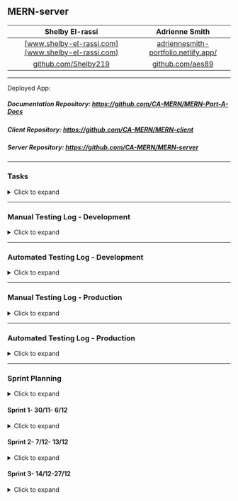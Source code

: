 ## MERN-server

|Shelby El-rassi|Adrienne Smith|
|:-------------:|:-------------:|
|[www.shelby-el-rassi.com](www.shelby-el-rassi.com)  |[adriennesmith-portfolio.netlify.app/](https://adriennesmith-portfolio.netlify.app/) |
|[github.com/Shelby219](https://github.com/Shelby219)  |[github.com/aes89](https://github.com/aes89) |

---

Deployed App:

##### Documentation Repository: https://github.com/CA-MERN/MERN-Part-A-Docs

##### Client Repository: https://github.com/CA-MERN/MERN-client

##### Server Repository: https://github.com/CA-MERN/MERN-server

---

### Tasks
<details>
<summary>Click to expand</summary>
Collaboratively tracked in Trello, see <a href="#trellologs">Trello Screen Shots</a>.
&check;
&cross; 

| Date Completed | Tasks Allocated | Completed? | Alocated to? |
|:---:|:---:|:---:|:---:|
|| Research Spoonacular API and test. | &cross; | Shelby |
| 07/12/2020 | User/Auth/Settings/Pref Back-end Code/Testing. | &check; | Shelby |
| 08/12/2020 | Ingredient/Fridge/Pantry Back-end Code/Testing. | &check; |Shelby |
|| Browse Recipe Back-end Code/Testing. | &cross; | Shelby |
|| Single Recipe Back-end Code/Testing. | &cross; | Shelby |
|| Saved Recipe Back-end Code/Testing. | &cross; | Shelby |

</details>

---

### Manual Testing Log - Development
<details>
<summary>Click to expand</summary>

| Date | Feature | Test |
|:---:|:---:|:---:|
| test | test | test |
</details>

---
### Automated Testing Log - Development

<details>
<summary>Click to expand</summary>

#### Expecting Tests
| Date | Feature | Test | Notes| 
|:---:|:---:|:---:|:---:|
| 01/12/2020 | GET Register User | Passing |   |
| 01/12/2020 | POST Register User | Passing |   |
| 01/12/2020 | GET Login User | Passing |   |
| 01/12/2020 | POST Login User | Passing |   |
| 08/12/2020 | GET Logout User | Passing |   |
| 01/12/2020 | Find a User from DB | Passing |   |
| 06/12/2020 | GET User Settings | Passing | Passes, but being able to test with this middleware (passport.authenticate('jwt', {session: false})) not in place |
| 06/12/2020 | PATCH Edit User Settings | Passing |   |
| 07/12/2020 | GET User Preferences  | Passing | Passes, but being able to test with this middleware (passport.authenticate('jwt', {session: false})) not in place  |
| 07/12/2020 | PATCH Edit User Preferences  | Passing when .only ? | Ensure req.body.preference is updated in codebase  |
| 07/12/2020 | GET Fridge Ingredients | Passing |  Passes, but being able to test with this middleware (passport.authenticate('jwt', {session: false})) not in place |
| 07/12/2020 | POST New Fridge Ingredient | Passing |   |
| 08/12/2020 | DELETE Fridge Ingredient | Passing |   |
| 10/12/2020 | DELETE ALL Fridge Ingredients | Passing |   |
| 08/12/2020 | GET Pantry Ingredients | Passing |  Passes, but being able to test with this middleware (passport.authenticate('jwt', {session: false})) not in place |
| 08/12/2020 | POST New Pantry Ingredient| Passing |   |
| 08/12/2020 | DELETE Pantry Ingredient | Passing |   |
| 10/12/2020 | DELETE ALL Pantry Ingredients | Passing |   |
| 09/12/2020 | POST Upload profile picture to s3 | Passing |   |
| 16/12/2020 | Recipe Utils  returnRecipesToBrowse(req) | Passing | This function tests finding a User in Db per params, builds the query info per the data from user, uses that data to axios request Spoonacular API for recipes based off ingredients, then collect those recipes IDs, sanitize the data, then use the IDS for another API call to get the detailed recipe information. |
| 20/12/2020 | Recipe Controller  displayRecipes(req) | Passing |  |
| 21/12/2020 | GET All Saved Recipes | Passing |  |
| 21/12/2020 | GET Single Saved Recipes if in DB | Passing |  |
| 21/12/2020 | GET Single Saved Recipes if not in DB- use Spoonacular | Passing | Double check this- async promise |

#### Expect to Fail Tests
| Date | Feature | Test | Notes| 
|:---:|:---:|:---:|:---:|
| 09/12/2020 | POST Login User- Incorrect Password  | Passing |   |
| 09/12/2020 | POST Register User- Incorrect Email and Password Format  | Passing |   |
| 09/12/2020 | GET User Settings- Incorrect Params  | Passing |   |
| 09/12/2020 | PATCH User Settings- Incorrect  Email, Password, Name Format  | Passing |   |
| 22/12/2020 | GET Single Saved Recipes- Recipe ID not found  | Passing |  |


</details>

---
### Manual Testing Log - Production
<details>
<summary>Click to expand</summary>

| Date | Feature | Test |
|:---:|:---:|:---:|
| test | test | test |

</details>

---
### Automated Testing Log - Production
<details>
<summary>Click to expand</summary>

| Date | Feature | Test |
|:---:|:---:|:---:|
| test | test | test |

</details>

---

### Sprint Planning

<details>
<summary>Click to expand</summary>

We determined that setting weekly sprints was an ideal format for our project. We created a card in Trello that organised them by date and we were able to form checklists of what we wanted to have completed at the end of each sprint for the front-end and back-end. Whilst working we have a current doing card and then a completed card which we are able to distinguish each feature/component being worked on and what is completed.

In the initial planning stages we planned our Trello for the server/client based off features which would be the names of the branches. Our first feature for server/client was the user and during the first Sprint it was decided Shelby would complete the back-end code and testing and Adrienne would complete the front-end code and testing.  Each morning we begin with our own stand up in which we show what we have worked on, explained our code, listed any challenges and also any wins. Since we are working on back-end and front-end seperate, this ensures we are both know what is happening on each feature. 

Initially we were going to switch front-end and back-end for each feature, but we decided for the MVP product that Shelby would stick to the back-end and Adrienne on the front-end to ensure we delivered a great MVP product on time. This plan tailored to each of our strengths. This being said, once the MVP is completed all our nice to have features that we want to implement, we will switch roles for the implementation of these features. In the planning stage we decided to pair programme when it comes for connecting the server and client, which we are planning on doing at the end of each feature branch. 

Additionally when it comes time to styling we will likely do a mixture of pair programming and allocation of components to style as we both really enjoy styling.

</details>

#### Sprint 1- 30/11- 6/12

<details>
<summary>Click to expand</summary>

USER BRANCH

##### Shelby:

At this start of this Sprint, Shelby set up the initial back-end server code and all the express/mongo/mongoose connections and tested it was all set up correctly. Then the first component worked on was the implementation of passport, passport-JWT and jsonwebtoken for user account and authorisation. The implementation of this involved using the express session to pass around the JWT. Alongside this was the initial user account routes , the setting up of the testing of these API end points was a steep initial learning curve. This began with researching testing frameworks in which Mocha along with super test was chosen. Shelby decided on constructing the tests with a description of each Http request eg. 'GET /ingredients/:username/fridge’. The get requests were test with expecting a 200 code back along with JSON content, the post/patch requests tested by sending dummy data through the test database and testing the response matching, and the delete requests were tested with a 204 response code. The biggest hurdles during the process were setting up the correct dummy data, the tear down data functions and deciding on the structure of the tests. 

Some issues were the concern of updating the user via account settings page and then the whole data being overridden, however this issue was solved for the moment since the whole user model is being sent to the account settings page, so there for can be returned with the new data. However this solution is ok for the level the project is at now, for future scalabilty this would need to be altered.


</details>

#### Sprint 2- 7/12- 13/12
<details>
<summary>Click to expand</summary>

##### Shelby:

FRIDGE/PANTRY BRANCH

During this sprint the CRUD for ingredients was implemented. Shelby managed to keep the codebase dry by not doing Fridge and Pantry CRUD, rather just implementing an Ingredient CRUD base and using conditionals checking the path name, which then determines which part of the user model gets updated. 

USER BRANCH

When implementing s3 and Multer for profile image upload, some blockers were incorrect set up of IAM policy, the use of .single with multer (use .any to ensure the image would upload.)

Shelby also began implementing validation using express-validator starting with validation for the email, password and user information on registering, account settings page and login. 

Started writing passing fail tests to test the end points when errors arise. This pair with using validation I was able to test the results of invalid data being input for the user model. 

Current blockers are implementation of persisting cookies with mocha/supertest testing so tests can be run even with authenticated routes. eg. with the middleware of "passport.authenticate('jwt', {session: false})". Currently all  tests are based with this middleware not being implemented. Code that was tried includes, using superagent, setting headers, setting a beforeAll function of logging in the user and trying to manually set the cookies. The closest to success was using a beforeAll function of logging in the user, however accessing the cookies from that Http request response was not successful. This task will be moved to next sprint. 

CLIENT

Completed the intial styling for the home/nav/login/register to start the basis of styling, to enable easier implementation of the react client-side.


</details>


#### Sprint 3- 14/12-27/12
<details>
<summary>Click to expand</summary>

RECIPE BRANCH

Began Work on this feature branch on the server client. Initial routes set up. The biggest challenge was the code required for the process of getting the user data from the DB (being ingredients and preferences), error handling, sanitising the data (functions checking if null, processing booleans into an array then finally a string), then sending the correct data to the Spoonacular API calls. During the code process of the helper functions a lot of manual testing done via the console was done with some dummy data, to ensure that the JS functions were working as intended. Additionally testing Spoonacular API via postman was done to determine with Http request URLs were the right ones to use for this application. 

Through Automatic testing coupled with some manual testing the main utility function for return recipe data for the browse page is:
finding a User in Db per params, builds the query info per the data from user, uses that data to axios request Spoonacular API for recipes based off ingredients, then collect those recipes IDs, sanitize the data, then use the IDS for another API call to get the detailed recipe information. 

In my testing of the main function in which makes all the API calls and data validation, I had some trouble testing with getting the data. I was trying to return it as a variable, then I used await outside the main async function (even though the test function was async). What you was needed was to wrap the await call inside an async function, and then call that async function in the top-level of your script. Immediately outputting the result just returned a promise pendings, then using the given code with another await to return the promise returned undefined. The below is the serious of options:

In my first test call:

````js
const recipes = returnRecipesToBrowse(req);
console.log(recipes); // will give you something like Promise {pending}

````

Then this was tried:

````js
const recipes = await returnRecipesToBrowse(req);; // will error
console.log(recipes); //undefined

````
What was the final result was:

````js
const returnRecipesToBrowse = async (req) => {
   const recipes = await User.findOne({ username: req.user.username })
    .then(recipes =>  userQueryBuilder(recipes))
    .then(queryItems =>  sanitizeDataForIngredientQuery(queryItems))
    .then(recipesObject => recipeIdGetter(recipesObject.data))
    .then(recipeIdsString => detailedRecipeAPISearch(recipeIdsString))
    .then(recipes =>  {return recipes})
    .catch(error => console.log(error) /*res.status(400).json({
      message: 'Request to Spoonacular failed/unauthorized'
   /})*/)
  return recipes
};   
//THIS IS THE LAST FUNCTION BEING CALLED IN THE ASYNC
const detailedRecipeAPISearch = async function (recipeIdsString) { 
  return await request.get(`informationBulk?ids=${recipeIdsString}&apiKey=${process.env.RECIPE_API_KEY}`)
}

returnRecipesToBrowse(req); // run the async function at the top-level, since top-level await is not currently supported in Node

````
I did not need to await on the final returnRecipesToBrowse(req) call, since Node won't exit until its event loop is empty.

When implementing the main code for displaying recipes for browsing, it was discovered that there were certain limitations with using the Spoonacular API. The 'search recipes' which enables a complex search with ingredients and other query parameters like diet and intolerances, proved not useful as it only displays recipes that have all the ingredients in the query not recipes that include one or more of the ingredients. This search was much too specific as we needed to return recipes with one or more of the query ingredients. To supplement the above option, it was decided to use the 'search recipes by ingredients', which will return recipes that include one or more the ingredients in the query, however the returned object is not detailed. Using the object returned above, the recipe ID's were extracted to then use in another query which is ' get recipe information bulk' which returns details recipe information using the recipe ID's as the parameters. The returned object from this query though I believe was limited by the paid tiers of the API. Which meant the preferences list was reduced down to just include vegetarian, vegan, gluten-free, dairy-free, very healthy, cheap, popular, sustainable, and low-fod-map. In future the payment tier may not opted to increase which would enable more preference options. 


</details>